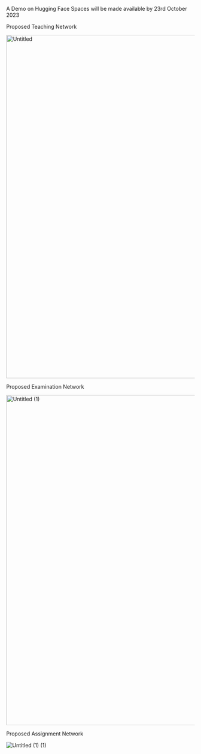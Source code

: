 A Demo on Hugging Face Spaces will be made available by 23rd October 2023

Proposed Teaching Network

<img width="917" alt="Untitled" src="https://github.com/akash-mondal/VanguardEdu/assets/96812236/5d702da1-5c8e-48f7-b346-d60fa8399682">

Proposed Examination Network

<img width="882" alt="Untitled (1)" src="https://github.com/akash-mondal/VanguardEdu/assets/96812236/cde87d2b-24f7-469d-8e6b-722ab4ed5d94">

Proposed Assignment Network

![Untitled (1) (1)](https://github.com/akash-mondal/VanguardEdu/assets/96812236/84a48707-3349-4551-9d15-a1a2b1db68bd)


